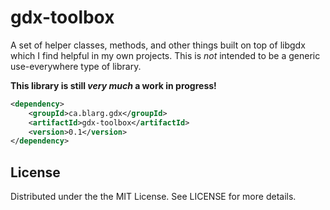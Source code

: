 # gdx-toolbox

A set of helper classes, methods, and other things built on top of libgdx which I find helpful in my own projects.
This is *not* intended to be a generic use-everywhere type of library.

**This library is still _very much_ a work in progress!**

```xml
<dependency>
    <groupId>ca.blarg.gdx</groupId>
    <artifactId>gdx-toolbox</artifactId>
    <version>0.1</version>
</dependency>
```

## License

Distributed under the the MIT License. See LICENSE for more details.
